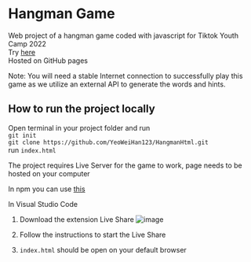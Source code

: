 # Hangman Game
Web project of a hangman game coded with javascript for Tiktok Youth Camp 2022\
Try [here](https://yeoweihan123.github.io/HangmanHtml/)\
Hosted on GitHub pages

Note: You will need a stable Internet connection to successfully play this game as we utilize an external API to generate the words and hints.

## How to run the project locally
Open terminal in your project folder and run\
`git init`\
`git clone https://github.com/YeoWeiHan123/HangmanHtml.git`\
run `index.html`

The project requires Live Server for the game to work, page needs to be hosted on your computer

In npm you can use [this](https://www.npmjs.com/package/live-server)

In Visual Studio Code
1. Download the extension Live Share
![image](https://user-images.githubusercontent.com/27757912/170874784-13700d30-992d-4f86-9111-f2c1c92a1ebb.png)

2. Follow the instructions to start the Live Share
3. `index.html` should be open on your default browser
